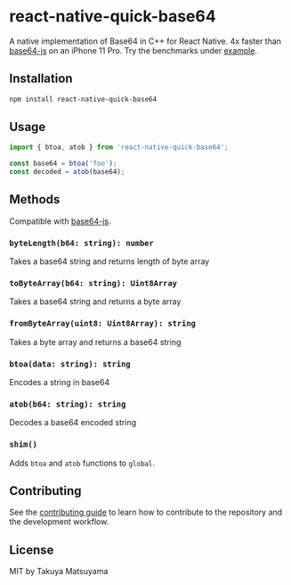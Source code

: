 # react-native-quick-base64

A native implementation of Base64 in C++ for React Native.
4x faster than [base64-js](https://github.com/beatgammit/base64-js) on an iPhone 11 Pro.
Try the benchmarks under [example](./example).

## Installation

```sh
npm install react-native-quick-base64
```

## Usage

```js
import { btoa, atob } from 'react-native-quick-base64';

const base64 = btoa('foo');
const decoded = atob(base64);
```

## Methods

Compatible with [base64-js](https://github.com/beatgammit/base64-js).

### `byteLength(b64: string): number`

Takes a base64 string and returns length of byte array

### `toByteArray(b64: string): Uint8Array`

Takes a base64 string and returns a byte array

### `fromByteArray(uint8: Uint8Array): string`

Takes a byte array and returns a base64 string

### `btoa(data: string): string`

Encodes a string in base64

### `atob(b64: string): string`

Decodes a base64 encoded string

### `shim()`

Adds `btoa` and `atob` functions to `global`.

## Contributing

See the [contributing guide](CONTRIBUTING.md) to learn how to contribute to the repository and the development workflow.

## License

MIT by Takuya Matsuyama
